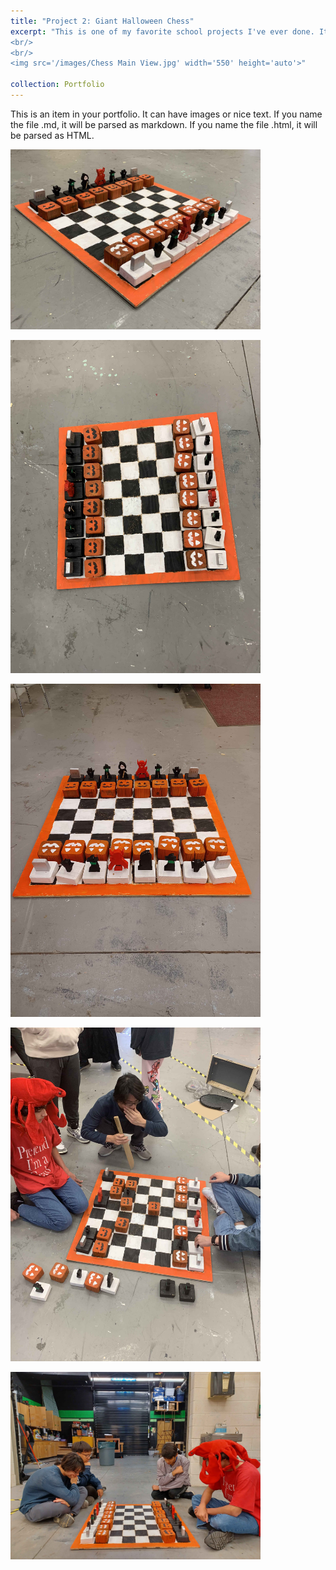 ```yaml
---
title: "Project 2: Giant Halloween Chess"
excerpt: "This is one of my favorite school projects I've ever done. It's a giant Halloween-themed chess board. This 36 in x 36 in monster is made entirely out of wood and hand-painted and is one of the most ambitious projects my friends and I have ever done.  
<br/>
<br/>
<img src='/images/Chess Main View.jpg' width='550' height='auto'>"

collection: Portfolio
---
```


This is an item in your portfolio. It can have images or nice text. If you name the file .md, it will be parsed as markdown. If you name the file .html, it will be parsed as HTML. 
<p></p>
<img src='/images/Chess Main View.jpg' width='400' height='auto'>
<p></p>
<img src='/images/Chess Top Side View.jpg' width='400' height='auto'>
<p></p>
<img src='/images/Chess Top View.jpg' width='400' height='auto'>
<p></p>
<img src='/images/Chess Playing.jpg' width='400' height='auto'>
<p></p>
<img src='/images/Chess Group Pose.jpg' width='400' height='auto'>

